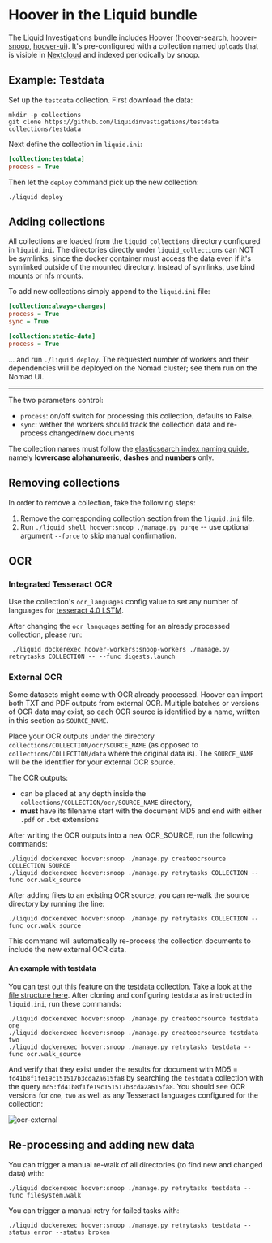# Hoover in the Liquid bundle

The Liquid Investigations bundle includes Hoover ([hoover-search][],
[hoover-snoop][], [hoover-ui][]). It's pre-configured with a collection named
`uploads` that is visible in [Nextcloud][] and indexed periodically by snoop.

[hoover-search]: https://github.com/liquidinvestigations/hoover-search
[hoover-snoop]: https://github.com/liquidinvestigations/hoover-snoop2
[hoover-ui]: https://github.com/liquidinvestigations/hoover-ui
[Nextcloud]: ./Nextcloud.md

## Example: Testdata
Set up the `testdata` collection. First download the data:

```shell
mkdir -p collections
git clone https://github.com/liquidinvestigations/testdata collections/testdata
```

Next define the collection in `liquid.ini`:

```ini
[collection:testdata]
process = True
```

Then let the `deploy` command pick up the new collection:

```shell
./liquid deploy
```

## Adding collections

All collections are loaded from the `liquid_collections` directory configured in `liquid.ini`.
The directories directly under `liquid_collections` can NOT be symlinks, since the docker container must access the data even if it's symlinked outside of the mounted directory. Instead of symlinks, use bind mounts or nfs mounts.

To add new collections simply append to the `liquid.ini` file:

```ini
[collection:always-changes]
process = True
sync = True

[collection:static-data]
process = True
```

... and run `./liquid deploy`. The requested number of workers and their dependencies will be deployed on the Nomad cluster; see them run on the Nomad UI.

---

The two parameters control:
- `process`: on/off switch for processing this collection, defaults to False.
- `sync`: wether the workers should track the collection data and re-process changed/new documents

The collection names must follow the [elasticsearch index naming guide](https://www.elastic.co/guide/en/elasticsearch/reference/6.8/indices-create-index.html#indices-create-index), namely **lowercase alphanumeric**, **dashes** and **numbers** only.


## Removing collections

In order to remove a collection, take the following steps:
1. Remove the corresponding collection section from the `liquid.ini` file.
2. Run `./liquid shell hoover:snoop ./manage.py purge` -- use optional argument `--force` to skip manual confirmation.


## OCR


### Integrated Tesseract OCR

Use the collection's `ocr_languages` config value to set any number of
languages for [tesseract 4.0
LSTM](https://tesseract-ocr.github.io/tessdoc/Data-Files#data-files-for-version-400-november-29-2016).


After changing the `ocr_languages` setting for an already processed collection, please run:

     ./liquid dockerexec hoover-workers:snoop-workers ./manage.py retrytasks COLLECTION -- --func digests.launch

### External OCR

Some datasets might come with OCR already processed. Hoover can import both TXT and PDF outputs from external OCR.
Multiple batches or versions of OCR data may exist, so each OCR source is identified by a name, written in this section as `SOURCE_NAME`.

Place your OCR outputs under the directory `collections/COLLECTION/ocr/SOURCE_NAME` (as opposed to `collections/COLLECTION/data` where the original data is).
The `SOURCE_NAME` will be the identifier for your external OCR source.

The OCR outputs:
- can be placed at any depth inside the `collections/COLLECTION/ocr/SOURCE_NAME` directory, 
- **must** have its filename start with the document MD5 and end with either `.pdf` or `.txt` extensions

After writing the OCR outputs into a new OCR_SOURCE, run the following commands:

```
./liquid dockerexec hoover:snoop ./manage.py createocrsource COLLECTION SOURCE
./liquid dockerexec hoover:snoop ./manage.py retrytasks COLLECTION --func ocr.walk_source
```

After adding files to an existing OCR source, you can re-walk the source directory by running the line:

```
./liquid dockerexec hoover:snoop ./manage.py retrytasks COLLECTION --func ocr.walk_source
```

This command will automatically re-process the collection documents to include the new external OCR data.


#### An example with testdata

You can test out this feature on the testdata collection. Take a look at the [file structure here](https://github.com/liquidinvestigations/hoover-testdata/tree/master/ocr/). After cloning and configuring testdata as instructed in `liquid.ini`, run these commands:

```
./liquid dockerexec hoover:snoop ./manage.py createocrsource testdata one
./liquid dockerexec hoover:snoop ./manage.py createocrsource testdata two
./liquid dockerexec hoover:snoop ./manage.py retrytasks testdata --func ocr.walk_source
```

And verify that they exist under the results for document with MD5 = `fd41b8f1fe19c151517b3cda2a615fa8` by searching the `testdata` collection with the query `md5:fd41b8f1fe19c151517b3cda2a615fa8`. You should see OCR versions for `one`, `two` as well as any Tesseract languages configured for the collection:

![ocr-external](https://user-images.githubusercontent.com/7493327/109505525-5b024500-7aa5-11eb-9c9b-4ce255cffea6.png)


## Re-processing and adding new data

You can trigger a manual re-walk of all directories (to find new and changed data) with:

```
./liquid dockerexec hoover:snoop ./manage.py retrytasks testdata --func filesystem.walk
```

You can trigger a manual retry for failed tasks with:

```
./liquid dockerexec hoover:snoop ./manage.py retrytasks testdata --status error --status broken
```

